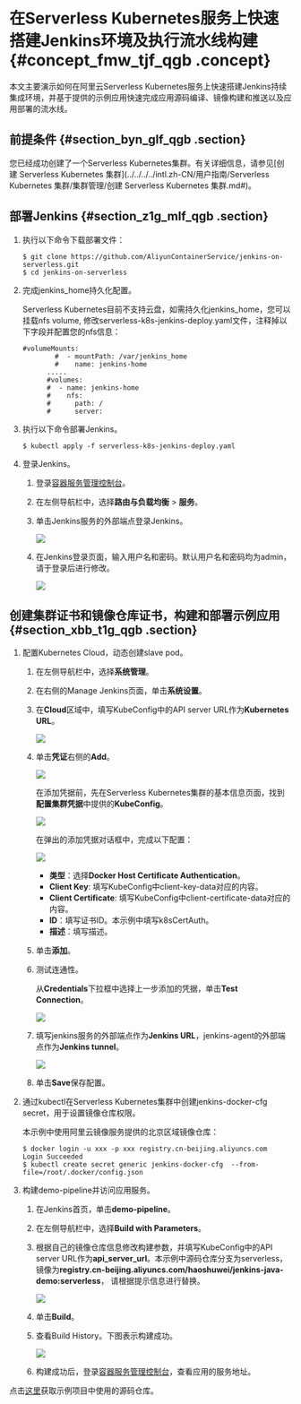 # 在Serverless Kubernetes服务上快速搭建Jenkins环境及执行流水线构建 {#concept_fmw_tjf_qgb .concept}

本文主要演示如何在阿里云Serverless Kubernetes服务上快速搭建Jenkins持续集成环境，并基于提供的示例应用快速完成应用源码编译、镜像构建和推送以及应用部署的流水线。

## 前提条件 {#section_byn_glf_qgb .section}

您已经成功创建了一个Serverless Kubernetes集群。有关详细信息，请参见[创建 Serverless Kubernetes 集群](../../../../intl.zh-CN/用户指南/Serverless Kubernetes 集群/集群管理/创建 Serverless Kubernetes 集群.md#)。

## 部署Jenkins {#section_z1g_mlf_qgb .section}

1.  执行以下命令下载部署文件：

    ```
    $ git clone https://github.com/AliyunContainerService/jenkins-on-serverless.git
    $ cd jenkins-on-serverless
    ```

2.  完成jenkins\_home持久化配置。

    Serverless Kubernetes目前不支持云盘，如需持久化jenkins\_home，您可以挂载nfs volume, 修改serverless-k8s-jenkins-deploy.yaml文件，注释掉以下字段并配置您的nfs信息：

    ```
    #volumeMounts:
            #  - mountPath: /var/jenkins_home
            #    name: jenkins-home
          .....
          #volumes:
          #  - name: jenkins-home
          #    nfs:
          #      path: /
          #      server:
    ```

3.  执行以下命令部署Jenkins。

    ```
    $ kubectl apply -f serverless-k8s-jenkins-deploy.yaml
    ```

4.  登录Jenkins。
    1.  登录[容器服务管理控制台](https://cs.console.aliyun.com)。
    2.  在左侧导航栏中，选择**路由与负载均衡** \> **服务**。
    3.  单击Jenkins服务的外部端点登录Jenkins。

        ![](http://static-aliyun-doc.oss-cn-hangzhou.aliyuncs.com/assets/img/122940/155557316638515_zh-CN.png)

    4.  在Jenkins登录页面，输入用户名和密码。默认用户名和密码均为admin，请于登录后进行修改。

        ![](http://static-aliyun-doc.oss-cn-hangzhou.aliyuncs.com/assets/img/122940/155557316638516_zh-CN.png)


## 创建集群证书和镜像仓库证书，构建和部署示例应用 {#section_xbb_t1g_qgb .section}

1.  配置Kubernetes Cloud，动态创建slave pod。
    1.  在左侧导航栏中，选择**系统管理**。
    2.  在右侧的Manage Jenkins页面，单击**系统设置**。
    3.  在**Cloud**区域中，填写KubeConfig中的API server URL作为**Kubernetes URL**。

        ![](http://static-aliyun-doc.oss-cn-hangzhou.aliyuncs.com/assets/img/122940/155557316638521_zh-CN.png)

    4.  单击**凭证**右侧的**Add**。

        ![](http://static-aliyun-doc.oss-cn-hangzhou.aliyuncs.com/assets/img/122940/155557316638523_zh-CN.png)

        在添加凭据前，先在Serverless Kubernetes集群的基本信息页面，找到**配置集群凭据**中提供的**KubeConfig**。

        ![](http://static-aliyun-doc.oss-cn-hangzhou.aliyuncs.com/assets/img/122940/155557316638524_zh-CN.png)

        在弹出的添加凭据对话框中，完成以下配置：

        ![](http://static-aliyun-doc.oss-cn-hangzhou.aliyuncs.com/assets/img/122940/155557316738527_zh-CN.png)

        -   **类型**：选择**Docker Host Certificate Authentication**。
        -   **Client Key**: 填写KubeConfig中client-key-data对应的内容。
        -   **Client Certificate**: 填写KubeConfig中client-certificate-data对应的内容。
        -   **ID**：填写证书ID。本示例中填写k8sCertAuth。
        -   **描述**：填写描述。
    5.  单击**添加**。
    6.  测试连通性。

        从**Credentials**下拉框中选择上一步添加的凭据，单击**Test Connection**。

        ![](http://static-aliyun-doc.oss-cn-hangzhou.aliyuncs.com/assets/img/122940/155557316738529_zh-CN.png)

    7.  填写jenkins服务的外部端点作为**Jenkins URL**，jenkins-agent的外部端点作为**Jenkins tunnel**。

        ![](http://static-aliyun-doc.oss-cn-hangzhou.aliyuncs.com/assets/img/122940/155557316738531_zh-CN.png)

    8.  单击**Save**保存配置。
2.  通过kubectl在Serverless Kubernetes集群中创建jenkins-docker-cfg secret，用于设置镜像仓库权限。

    本示例中使用阿里云镜像服务提供的北京区域镜像仓库：

    ```
    $ docker login -u xxx -p xxx registry.cn-beijing.aliyuncs.com
    Login Succeeded
    $ kubectl create secret generic jenkins-docker-cfg  --from-file=/root/.docker/config.json
    ```

3.  构建demo-pipeline并访问应用服务。
    1.  在Jenkins首页，单击**demo-pipeline**。
    2.  在左侧导航栏中，选择**Build with Parameters**。
    3.  根据自己的镜像仓库信息修改构建参数，并填写KubeConfig中的API server URL作为**api\_server\_url**。本示例中源码仓库分支为serverless，镜像为**registry.cn-beijing.aliyuncs.com/haoshuwei/jenkins-java-demo:serverless**， 请根据提示信息进行替换。

        ![](http://static-aliyun-doc.oss-cn-hangzhou.aliyuncs.com/assets/img/122940/155557316738622_zh-CN.png)

    4.  单击**Build**。
    5.  查看Build History。下图表示构建成功。

        ![](http://static-aliyun-doc.oss-cn-hangzhou.aliyuncs.com/assets/img/122940/155557316738532_zh-CN.png)

    6.  构建成功后，登录[容器服务管理控制台](https://cs.console.aliyun.com)，查看应用的服务地址。

点击[这里](https://github.com/AliyunContainerService/jenkins-demo.git)获取示例项目中使用的源码仓库。

